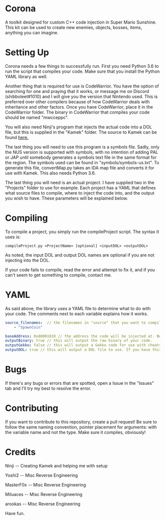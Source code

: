 # Corona
A toolkit designed for custom C++ code injection in Super Mario Sunshine. This kit can be used to create new enemies, objects, bosses, items, anything you can imagine.

# Setting Up
Corona needs a few things to successfully run. First you need Python 3.6 to run the script that compiles your code. Make sure that you install the Python YAML library as well. 

Another thing that is required for use is CodeWarrior. You have the option of searching for one and praying that it works, or message me on Discord (shibboleet#1010) and I will give you the version that Nintendo used. This is preferred over other compilers because of how CodeWarrior deals with inheritance and other factors. Once you have CodeWarrior, place it in the CodeWarrior folder. The binary in CodeWarrior that compiles your code should be named "mwcceppc".

You will also need Ninji's program that injects the actual code into a DOL file, but this is supplied in the "Kamek" folder. The source to Kamek can be found [here.](https://github.com/Treeki/Kamek)

The last thing you will need to use this program is a symbols file. Sadly, only the NUS version is supported with symbols, with no intention of adding PAL or JAP until somebody generates a symbols text file in the same format for the region. The symbols used can be found in "symbols/symbols-us.txt". To generate this file, convertMap.py takes an IDA map file and converts it for use with Kamek. This also needs Python 3.6.

The last thing you will need is an actual project. I have supplied two in the "Projects" folder to use for example. Each project has a YAML that defines what source files to compile, where to inject the code into, and the output you wish to have. These parameters will be explained below.

# Compiling
To compile a project, you simply run the compileProject script. The syntax it uses is:

```
compileProject.py <ProjectName> [optional] <inputDOL> <outputDOL>
```
As noted, the input DOL and output DOL names are optional if you are not injecting into the DOL.

If your code fails to compile, read the error and attempt to fix it, and if you can't seem to get something to compile, contact me.

# YAML
As said above, the library uses a YAML file to determine what to do with your code. The comments next to each variable explains how it works.
```yaml
source_filenames:  // the filenames in "source" that you want to compile. It can be as many as you want, with respect to limits to where you can put your code.
    - "SpawnCoin"

baseAddress: 0x80001810 // the address the code will be injected at. Be careful with this one.
outputBinary: true // this will output the raw binary of your code.
outputGekko: false // this will output a Gekko code for use with cheats, etc
outputDOL: true // this will output a DOL file to use. If you have this set to true, you HAVE to specify the DOL names in the compile script!
```

# Bugs
If there's any bugs or errors that are spotted, open a Issue in the "Issues" tab and I'll try my best to resolve the error.

# Contributing
If you want to contribute to this repository, create a pull request! Be sure to follow the same naming convention, pointer placement for arguments: with the variable name and not the type. Make sure it compiles, obviously!

# Credits
Ninji -- Creating Kamek and helping me with setup

Yoshi2 -- Misc Reverse Engineering

MasterF0x -- Misc Reverse Engineering

Miluaces -- Misc Reverse Engineering

arookas -- Misc Reverse Engineering

Have fun.